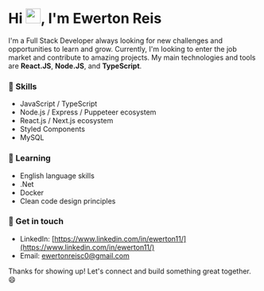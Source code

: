 <h1 align="left">Hi <img src="https://raw.githubusercontent.com/kaueMarques/kaueMarques/master/hi.gif" height="30px">, I'm Ewerton Reis</h1>

<!-- <p align="left">
  <img width="300em" height="290em" src="https://github.com/ewerton11.png">
  <img width="300em" height="290em" src="https://i.imgur.com/Z7n8bBU.gif">
</p> -->

I'm a Full Stack Developer always looking for new challenges and opportunities to learn and grow. Currently, I'm looking to enter the job market and contribute to amazing projects. My main technologies and tools are **React.JS**, **Node.JS**, and **TypeScript**.

### 💼 Skills

- JavaScript / TypeScript
- Node.js / Express / Puppeteer ecosystem
- React.js / Next.js ecosystem
- Styled Components
- MySQL

<!-- ### 🚀 Projects

- [List of your most significant projects and their links]
 -->
### 🌱 Learning

- English language skills
- .Net
- Docker
- Clean code design principles


### 💬 Get in touch

- LinkedIn: [https://www.linkedin.com/in/ewerton11/](https://www.linkedin.com/in/ewerton11/)
- Email: [ewertonreisc0@gmail.com](mailto:ewertonreisc0@gmail.com)

Thanks for showing up! Let's connect and build something great together. 😄

